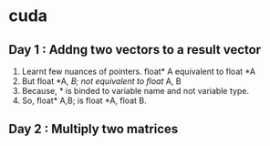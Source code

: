# cuda
## Day 1 : Addng two vectors to a result vector
1. Learnt few nuances of pointers. float* A equivalent to float *A
2. But float *A, *B; not equivalent to float* A, B
3. Because, * is binded to variable name and not variable type. 
4. So, float* A,B; is float *A, float B. 
## Day 2 : Multiply two matrices 